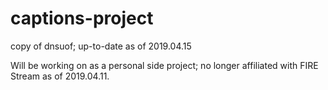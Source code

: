 # captions-project
copy of dnsuof; up-to-date as of 2019.04.15

Will be working on as a personal side project; no longer affiliated with FIRE Stream as of 2019.04.11.

